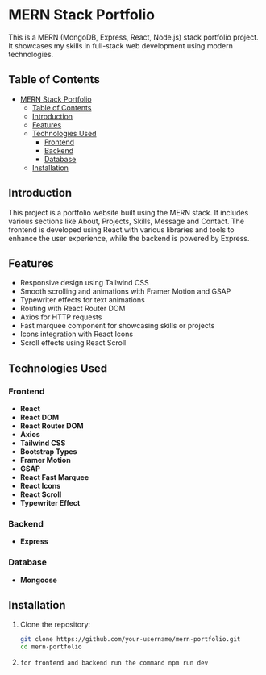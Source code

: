 # MERN Stack Portfolio

This is a MERN (MongoDB, Express, React, Node.js) stack portfolio project. It showcases my skills in full-stack web development using modern technologies.

## Table of Contents

- [MERN Stack Portfolio](#mern-stack-portfolio)
  - [Table of Contents](#table-of-contents)
  - [Introduction](#introduction)
  - [Features](#features)
  - [Technologies Used](#technologies-used)
    - [Frontend](#frontend)
    - [Backend](#backend)
    - [Database](#database)
  - [Installation](#installation)

## Introduction

This project is a portfolio website built using the MERN stack. It includes various sections like About, Projects, Skills, Message and Contact. The frontend is developed using React with various libraries and tools to enhance the user experience, while the backend is powered by Express.

## Features

- Responsive design using Tailwind CSS
- Smooth scrolling and animations with Framer Motion and GSAP
- Typewriter effects for text animations
- Routing with React Router DOM
- Axios for HTTP requests
- Fast marquee component for showcasing skills or projects
- Icons integration with React Icons
- Scroll effects using React Scroll

## Technologies Used

### Frontend

- **React**
- **React DOM**
- **React Router DOM**
- **Axios**
- **Tailwind CSS**
- **Bootstrap Types**
- **Framer Motion**
- **GSAP**
- **React Fast Marquee**
- **React Icons**
- **React Scroll**
- **Typewriter Effect**

### Backend

- **Express**

### Database

- **Mongoose**

## Installation

1. Clone the repository:
   ```bash
   git clone https://github.com/your-username/mern-portfolio.git
   cd mern-portfolio
   ```
2. `for frontend and backend run the command npm run dev`
